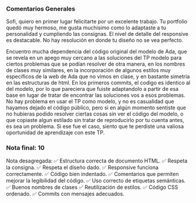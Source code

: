 ### Comentarios Generales

Sofi, quiero en primer lugar felicitarte por un excelente trabajo. Tu portfolio quedó muy hermoso, me gusta muchisimo como lo adaptaste a tu personalidad y cumpliendo las consignas. El nivel de detalle del responsive es destacable. No hay resolución en donde tu diseño no se vea perfecto. 

Encuentro mucha dependencia del código original del modelo de Ada, que se revela en un apego muy cercano a las soluciones del TP modelo para ciertos problemas que se podían resolver de otra manera, en los nombres de clases muy similares, en la incorporación de algunos estilos muy especificos de la web de Ada que no vimos en clase, y en bastante simetría en las estructuras de html. En los primeros commits, el codigo es identico al del modelo, por lo que pareciera que fuiste adaptandolo a partir de esa base en lugar de tratar de encontrar las soluciones vos a esos problemas. No hay problema en usar el TP como modelo, y no es casualidad que hayamos dejado el código público, pero si en algún momento sentiste que no hubieras podido resolver ciertas cosas sin ver el código del modelo, o que copiaste algun estilado sin tratar de reproducirlo por tu cuenta antes, es sea un problema. Si ese fue el caso, siento que te perdiste una valiosa oportunidad de aprendizaje con este TP. 


### Nota final: 10

Nota desagregada: 
✅ Estructura correcta de documento HTML.
✅ Respeta la consigna.
✅ Respeta el diseño dado.
✅ Responsive funciona correctamente.
✅ Código bien indentado. 
✅ Comentarios que permiten mejorar la legibilidad del código.
✅ Uso correcto de etiquetas semánticas.
✅ Buenos nombres de clases
✅ Reutilización de estilos.
✅ Código CSS ordenado.
✅ Commits con mensajes adecuados.
